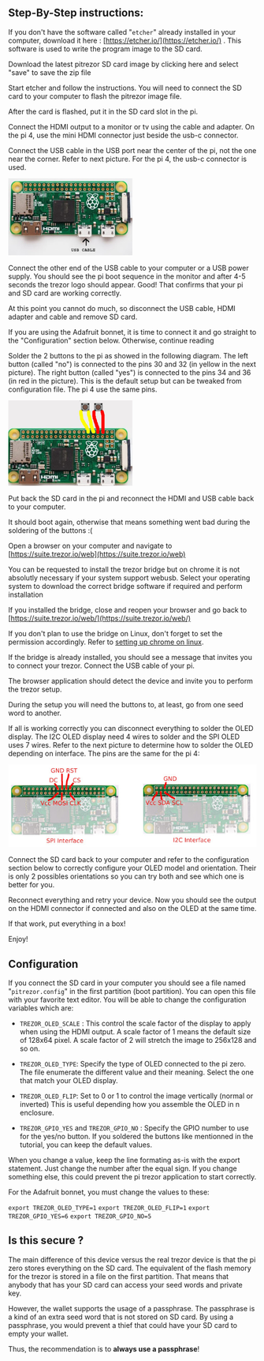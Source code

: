 ## Step-By-Step instructions:
If you don't have the software called "`etcher`" already installed in your computer, download it here : [https://etcher.io/](https://etcher.io/) . This software is used to write the program image to the SD card.

Download the latest pitrezor SD card image by clicking here and select "save" to save the zip file

Start etcher and follow the instructions. You will need to connect the SD card to your computer to flash the pitrezor image file.

After the card is flashed, put it in the SD card slot in the pi.

Connect the HDMI output to a monitor or tv using the cable and adapter. On the pi 4, use the mini HDMI connector just beside the usb-c connector.

Connect the USB cable in the USB port near the center of the pi, not the one near the corner. Refer to next picture. For the pi 4, the usb-c connector is used.

<img src="img/pizero_usb_cable.jpg" style="width:50%!important;"/>

Connect the other end of the USB cable to your computer or a USB power supply. You should see the pi boot sequence in the monitor and after 4-5 seconds the trezor logo should appear. Good! That confirms that your pi and SD card are working correctly.

At this point you cannot do much, so disconnect the USB cable, HDMI adapter and cable and remove SD card.

If you are using the Adafruit bonnet, it is time to connect it and go straight to the "Configuration" section below. Otherwise, continue reading

Solder the 2 buttons to the pi as showed in the following diagram. The left button (called "no") is connected to the pins 30 and 32 (in yellow in the next picture). The right button (called "yes") is connected to the pins 34 and 36 (in red in the picture). This is the default setup but can be tweaked from configuration file. The pi 4 use the same pins.

<img src="img/pizero_gpio_schema.jpg" style="width:50%!important;"/>

Put back the SD card in the pi and reconnect the HDMI and USB cable back to your computer.

It should boot again, otherwise that means something went bad during the soldering of the buttons :(

Open a browser on your computer and navigate to [https://suite.trezor.io/web](https://suite.trezor.io/web)

You can be requested to install the trezor bridge but on chrome it is not absolutly necessary if your system support webusb. Select your operating system to download the correct bridge software if required and perform installation

If you installed the bridge, close and reopen your browser and go back to [https://suite.trezor.io/web/](https://suite.trezor.io/web/)

If you don't plan to use the bridge on Linux, don't forget to set the permission accordingly. Refer to [setting up chrome on linux](https://wiki.trezor.io/User_manual:Setting_up_the_Chrome_extension_on_Linux). 

If the bridge is already installed, you should see a message that invites you to connect your trezor. Connect the USB cable of your pi.

The browser application should detect the device and invite you to perform the trezor setup.

During the setup you will need the buttons to, at least, go from one seed word to another.

If all is working correctly you can disconnect everything to solder the OLED display. The I2C OLED display need 4 wires to solder and the SPI OLED uses 7 wires. Refer to the next picture to determine how to solder the OLED depending on interface. The pins are the same for the pi 4:

<img src="img/pitrezor_oled_pinout.jpg" style="width:100%!important;"/>

Connect the SD card back to your computer and refer to the configuration section below to correctly configure your OLED model and orientation. Their is only 2 possibles orientations so you can try both and see which one is better for you.

Reconnect everything and retry your device. Now you should see the output on the HDMI connector if connected and also on the OLED at the same time.

If that work, put everything in a box!

Enjoy! 

## Configuration
If you connect the SD card in your computer you should see a file named "`pitrezor.config`" in the first partition (boot partition). You can open this file with your favorite text editor. You will be able to change the configuration variables which are:

* `TREZOR_OLED_SCALE` : This control the scale factor of the display to apply when using the HDMI output. A scale factor of 1 means the default size of 128x64 pixel. A scale factor of 2 will stretch the image to 256x128 and so on.

* `TREZOR_OLED_TYPE`: Specify the type of OLED connected to the pi zero. The file enumerate the different value and their meaning. Select the one that match your OLED display.

* `TREZOR_OLED_FLIP`: Set to 0 or 1 to control the image vertically (normal or inverted) This is useful depending how you assemble the OLED in n enclosure.

* `TREZOR_GPIO_YES` and `TREZOR_GPIO_NO` : Specify the GPIO number to use for the yes/no button. If you soldered the buttons like mentionned in the tutorial, you can keep the default values.

When you change a value, keep the line formating as-is with the export statement. Just change the number after the equal sign. If you change something else, this could prevent the pi trezor application to start correctly.

For the Adafruit bonnet, you must change the values to these:

`export TREZOR_OLED_TYPE=1`
`export TREZOR_OLED_FLIP=1`
`export TREZOR_GPIO_YES=6`
`export TREZOR_GPIO_NO=5`

## Is this secure ?
The main difference of this device versus the real trezor device is that the pi zero stores everything on the SD card. The equivalent of the flash memory for the trezor is stored in a file on the first partition. That means that anybody that has your SD card can access your seed words and private key.

However, the wallet supports the usage of a passphrase. The passphrase is a kind of an extra seed word that is not stored on SD card. By using a passphrase, you would prevent a thief that could have your SD card to empty your wallet.

Thus, the recommendation is to **__always use a passphrase__**!